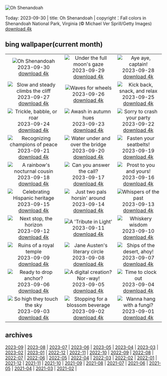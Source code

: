 ![Oh Shenandoah](https://cn.bing.com/th?id=OHR.ShenandoahFoliage_EN-US9719781431_UHD.jpg&w=1000)

Today: 2023-09-30 | title: Oh Shenandoah | copyright：Fall colors in Shenandoah National Park, Virginia (© Michael Ver Sprill/Getty Images) [download 4k](https://cn.bing.com/th?id=OHR.ShenandoahFoliage_EN-US9719781431_UHD.jpg)

## bing wallpaper(current month)

|  |  |  |
| :----: | :----: | :----: |
| ![Oh Shenandoah](https://cn.bing.com/th?id=OHR.ShenandoahFoliage_EN-US9719781431_UHD.jpg&pid=hp&w=384&h=216&rs=1&c=4) <br/>2023-09-30 [download 4k](https://cn.bing.com/th?id=OHR.ShenandoahFoliage_EN-US9719781431_UHD.jpg)| ![Under the full moon's gaze](https://cn.bing.com/th?id=OHR.GuiyangMoon_EN-US2407385108_UHD.jpg&pid=hp&w=384&h=216&rs=1&c=4) <br/>2023-09-29 [download 4k](https://cn.bing.com/th?id=OHR.GuiyangMoon_EN-US2407385108_UHD.jpg)| ![Aye aye, captain!](https://cn.bing.com/th?id=OHR.MaritimeDay_EN-US2262770680_UHD.jpg&pid=hp&w=384&h=216&rs=1&c=4) <br/>2023-09-28 [download 4k](https://cn.bing.com/th?id=OHR.MaritimeDay_EN-US2262770680_UHD.jpg)|
| ![Slow and steady climbs the cliff](https://cn.bing.com/th?id=OHR.CapriKrupp_EN-US2044781395_UHD.jpg&pid=hp&w=384&h=216&rs=1&c=4) <br/>2023-09-27 [download 4k](https://cn.bing.com/th?id=OHR.CapriKrupp_EN-US2044781395_UHD.jpg)| ![Waves for wheels](https://cn.bing.com/th?id=OHR.VeniceSkatePark_EN-US1972530060_UHD.jpg&pid=hp&w=384&h=216&rs=1&c=4) <br/>2023-09-26 [download 4k](https://cn.bing.com/th?id=OHR.VeniceSkatePark_EN-US1972530060_UHD.jpg)| ![Kick back, snack, and relax](https://cn.bing.com/th?id=OHR.GlacierBayOtter_EN-US1818492105_UHD.jpg&pid=hp&w=384&h=216&rs=1&c=4) <br/>2023-09-25 [download 4k](https://cn.bing.com/th?id=OHR.GlacierBayOtter_EN-US1818492105_UHD.jpg)|
| ![Trickle, babble, or roar](https://cn.bing.com/th?id=OHR.FraserRiverBC_EN-US1696932265_UHD.jpg&pid=hp&w=384&h=216&rs=1&c=4) <br/>2023-09-24 [download 4k](https://cn.bing.com/th?id=OHR.FraserRiverBC_EN-US1696932265_UHD.jpg)| ![Awash in autumn hues](https://cn.bing.com/th?id=OHR.CottonwoodCanyon_EN-US1573845041_UHD.jpg&pid=hp&w=384&h=216&rs=1&c=4) <br/>2023-09-23 [download 4k](https://cn.bing.com/th?id=OHR.CottonwoodCanyon_EN-US1573845041_UHD.jpg)| ![Sorry to crash your party](https://cn.bing.com/th?id=OHR.ShamwariRhino_EN-US1414731584_UHD.jpg&pid=hp&w=384&h=216&rs=1&c=4) <br/>2023-09-22 [download 4k](https://cn.bing.com/th?id=OHR.ShamwariRhino_EN-US1414731584_UHD.jpg)|
| ![Recognizing champions of peace](https://cn.bing.com/th?id=OHR.NobelNorway_EN-US3740897457_UHD.jpg&pid=hp&w=384&h=216&rs=1&c=4) <br/>2023-09-21 [download 4k](https://cn.bing.com/th?id=OHR.NobelNorway_EN-US3740897457_UHD.jpg)| ![Water under and over the bridge](https://cn.bing.com/th?id=OHR.ArkadiaPark_EN-US3604031201_UHD.jpg&pid=hp&w=384&h=216&rs=1&c=4) <br/>2023-09-20 [download 4k](https://cn.bing.com/th?id=OHR.ArkadiaPark_EN-US3604031201_UHD.jpg)| ![Fasten your seatbelts!](https://cn.bing.com/th?id=OHR.SplugenPass_EN-US5807017383_UHD.jpg&pid=hp&w=384&h=216&rs=1&c=4) <br/>2023-09-19 [download 4k](https://cn.bing.com/th?id=OHR.SplugenPass_EN-US5807017383_UHD.jpg)|
| ![A rainbow's nocturnal cousin](https://cn.bing.com/th?id=OHR.MilkyWayPortugal_EN-US3289730564_UHD.jpg&pid=hp&w=384&h=216&rs=1&c=4) <br/>2023-09-18 [download 4k](https://cn.bing.com/th?id=OHR.MilkyWayPortugal_EN-US3289730564_UHD.jpg)| ![Can you answer the call?](https://cn.bing.com/th?id=OHR.CubanTody_EN-US3083797062_UHD.jpg&pid=hp&w=384&h=216&rs=1&c=4) <br/>2023-09-17 [download 4k](https://cn.bing.com/th?id=OHR.CubanTody_EN-US3083797062_UHD.jpg)| ![Prost to you and yours!](https://cn.bing.com/th?id=OHR.OktoberfestWorkers_EN-US5478786117_UHD.jpg&pid=hp&w=384&h=216&rs=1&c=4) <br/>2023-09-16 [download 4k](https://cn.bing.com/th?id=OHR.OktoberfestWorkers_EN-US5478786117_UHD.jpg)|
| ![Celebrating Hispanic heritage](https://cn.bing.com/th?id=OHR.MissionRuins_EN-US2486545022_UHD.jpg&pid=hp&w=384&h=216&rs=1&c=4) <br/>2023-09-15 [download 4k](https://cn.bing.com/th?id=OHR.MissionRuins_EN-US2486545022_UHD.jpg)| ![Just two pals horsin' around](https://cn.bing.com/th?id=OHR.MongoliaHorses_EN-US2400199558_UHD.jpg&pid=hp&w=384&h=216&rs=1&c=4) <br/>2023-09-14 [download 4k](https://cn.bing.com/th?id=OHR.MongoliaHorses_EN-US2400199558_UHD.jpg)| ![Whispers of the past](https://cn.bing.com/th?id=OHR.HemakutaHill_EN-US2233323383_UHD.jpg&pid=hp&w=384&h=216&rs=1&c=4) <br/>2023-09-13 [download 4k](https://cn.bing.com/th?id=OHR.HemakutaHill_EN-US2233323383_UHD.jpg)|
| ![Next stop, the horizon](https://cn.bing.com/th?id=OHR.NorthSeaStairs_EN-US2097672090_UHD.jpg&pid=hp&w=384&h=216&rs=1&c=4) <br/>2023-09-12 [download 4k](https://cn.bing.com/th?id=OHR.NorthSeaStairs_EN-US2097672090_UHD.jpg)| ![A 'Tribute in Light'](https://cn.bing.com/th?id=OHR.BridgeMemorial_EN-US1953692613_UHD.jpg&pid=hp&w=384&h=216&rs=1&c=4) <br/>2023-09-11 [download 4k](https://cn.bing.com/th?id=OHR.BridgeMemorial_EN-US1953692613_UHD.jpg)| ![Whiskery wisdom](https://cn.bing.com/th?id=OHR.WalrusSvalbard_EN-US1836032120_UHD.jpg&pid=hp&w=384&h=216&rs=1&c=4) <br/>2023-09-10 [download 4k](https://cn.bing.com/th?id=OHR.WalrusSvalbard_EN-US1836032120_UHD.jpg)|
| ![Ruins of a royal temple](https://cn.bing.com/th?id=OHR.AyutthayaTemple_EN-US1726415748_UHD.jpg&pid=hp&w=384&h=216&rs=1&c=4) <br/>2023-09-09 [download 4k](https://cn.bing.com/th?id=OHR.AyutthayaTemple_EN-US1726415748_UHD.jpg)| ![Jane Austen's literary circle](https://cn.bing.com/th?id=OHR.BathCircus_EN-US1560951776_UHD.jpg&pid=hp&w=384&h=216&rs=1&c=4) <br/>2023-09-08 [download 4k](https://cn.bing.com/th?id=OHR.BathCircus_EN-US1560951776_UHD.jpg)| ![Ships of the desert, ahoy!](https://cn.bing.com/th?id=OHR.CamelsAbove_EN-US3904666620_UHD.jpg&pid=hp&w=384&h=216&rs=1&c=4) <br/>2023-09-07 [download 4k](https://cn.bing.com/th?id=OHR.CamelsAbove_EN-US3904666620_UHD.jpg)|
| ![Ready to drop anchor?](https://cn.bing.com/th?id=OHR.CreteHarbor_EN-US3759550362_UHD.jpg&pid=hp&w=384&h=216&rs=1&c=4) <br/>2023-09-06 [download 4k](https://cn.bing.com/th?id=OHR.CreteHarbor_EN-US3759550362_UHD.jpg)| ![A digital creation? Nor-way!](https://cn.bing.com/th?id=OHR.MountSegla_EN-US3570750349_UHD.jpg&pid=hp&w=384&h=216&rs=1&c=4) <br/>2023-09-05 [download 4k](https://cn.bing.com/th?id=OHR.MountSegla_EN-US3570750349_UHD.jpg)| ![Time to clock out](https://cn.bing.com/th?id=OHR.LaborDayWorkers_EN-US3448430770_UHD.jpg&pid=hp&w=384&h=216&rs=1&c=4) <br/>2023-09-04 [download 4k](https://cn.bing.com/th?id=OHR.LaborDayWorkers_EN-US3448430770_UHD.jpg)|
| ![So high they touch the sky](https://cn.bing.com/th?id=OHR.ManhattanAerial_EN-US3290111355_UHD.jpg&pid=hp&w=384&h=216&rs=1&c=4) <br/>2023-09-03 [download 4k](https://cn.bing.com/th?id=OHR.ManhattanAerial_EN-US3290111355_UHD.jpg)| ![Stopping for a blossom beverage](https://cn.bing.com/th?id=OHR.TinyHummer_EN-US3171586787_UHD.jpg&pid=hp&w=384&h=216&rs=1&c=4) <br/>2023-09-02 [download 4k](https://cn.bing.com/th?id=OHR.TinyHummer_EN-US3171586787_UHD.jpg)| ![Wanna hang with a fungi?](https://cn.bing.com/th?id=OHR.TurkeyTailMush_EN-US2958542405_UHD.jpg&pid=hp&w=384&h=216&rs=1&c=4) <br/>2023-09-01 [download 4k](https://cn.bing.com/th?id=OHR.TurkeyTailMush_EN-US2958542405_UHD.jpg)|

## archives

[2023-09](./archives/2023-09.md) | [2023-08](./archives/2023-08.md) | [2023-07](./archives/2023-07.md) | [2023-06](./archives/2023-06.md) | [2023-05](./archives/2023-05.md) | [2023-04](./archives/2023-04.md) | [2023-03](./archives/2023-03.md) | [2023-02](./archives/2023-02.md) |
[2023-01](./archives/2023-01.md) | [2022-12](./archives/2022-12.md) | [2022-11](./archives/2022-11.md) | [2022-10](./archives/2022-10.md) | [2022-09](./archives/2022-09.md) | [2022-08](./archives/2022-08.md) | [2022-07](./archives/2022-07.md) | [2022-06](./archives/2022-06.md) |
[2022-05](./archives/2022-05.md) | [2022-04](./archives/2022-04.md) | [2022-03](./archives/2022-03.md) | [2022-02](./archives/2022-02.md) | [2022-01](./archives/2022-01.md) | [2021-12](./archives/2021-12.md) | [2021-11](./archives/2021-11.md) | [2021-10](./archives/2021-10.md) |
[2021-09](./archives/2021-09.md) | [2021-08](./archives/2021-08.md) | [2021-07](./archives/2021-07.md) | [2021-06](./archives/2021-06.md) | [2021-05](./archives/2021-05.md) | [2021-04](./archives/2021-04.md) | [2021-03](./archives/2021-03.md) | [2021-02](./archives/2021-02.md) |
